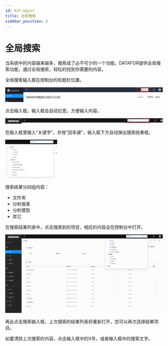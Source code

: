 ```yaml
---
id: kzt-wqjss
title: 全局搜索
sidebar_position: 6
---
```

# 全局搜索

当系统中的内容越来越多，搜索成了必不可少的一个功能。DATAFOR提供全局搜索功能，通过全局搜索，轻松的找到你需要的内容。

全局搜索输入框在控制台的标题栏位置。

![image-20230111163527933](../../static/img/en/datafor/console/image-20230111163527933.png)


点击输入框，输入框会自动拉宽，方便输入内容。

<div align="left"><img  src="../../static/img/datafor/console/image-20220221152512431.png"   /></div>

在输入框里输入“关键字”，并按“回车键”，输入框下方自动弹出搜索结果框。

<div align="left"><img  src="../../static/img/datafor/console/image-20220221152647500.png"   width="33%" /></div>

搜索结果分四组内容：

- 文件夹
- 分析报表
- 分析模型
- 其它

在搜索结果列表中，点击搜索到的项目，相应的内容会在控制台中打开。

<div align="left"><img  src="../../static/img/datafor/console/20220221_153147.gif"   /></div>

再此点击搜索输入框，上次搜索的结果列表将重新打开，您可以再次选择结果项目。

如要清除上次搜索的内容，点击输入框中的X号，或者输入框中的搜索文字。